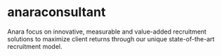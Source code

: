 # anaraconsultant
Anara focus on innovative, measurable and value-added recruitment solutions to maximize client returns through our unique state-of-the-art recruitment model.
